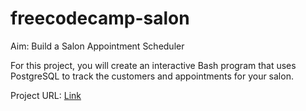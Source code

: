 # freecodecamp-salon

Aim: Build a Salon Appointment Scheduler

For this project, you will create an interactive Bash program that uses PostgreSQL to track the customers and appointments for your salon.

Project URL: [Link](https://www.freecodecamp.org/learn/relational-database/build-a-salon-appointment-scheduler-project/build-a-salon-appointment-scheduler)
